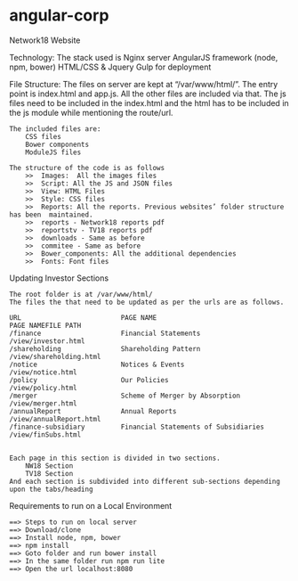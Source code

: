 # angular-corp

Network18 Website



Technology: 
	The stack used is
	Nginx server
	AngularJS framework (node, npm, bower)
	HTML/CSS & Jquery
	Gulp for deployment

File Structure:
	The files on server are kept at “/var/www/html/”. The entry point is index.html and app.js. All the other files are included via that.
	The js files need to be included in the index.html and the html has to be included in the js module while mentioning the route/url.

	The included files are:
		CSS files
		Bower components
		ModuleJS files

	The structure of the code is as follows
		>>	Images:  All the images files 
		>>	Script: All the JS and JSON files
		>>	View: HTML Files
		>>	Style: CSS files
		>>	Reports: All the reports. Previous websites’ folder structure has been  maintained. 
		>>	reports - Network18 reports pdf
		>>	reportstv - TV18 reports pdf
		>>	downloads - Same as before
		>>	commitee - Same as before
		>>	Bower_components: All the additional dependencies
		>>	Fonts: Font files

Updating Investor Sections

	The root folder is at /var/www/html/
	The files the that need to be updated as per the urls are as follows.

	URL							PAGE NAME									PAGE NAMEFILE PATH
	/finance					Financial Statements						/view/investor.html
	/shareholding				Shareholding Pattern						/view/shareholding.html
	/notice						Notices & Events							/view/notice.html
	/policy						Our Policies								/view/policy.html
	/merger						Scheme of Merger by Absorption				/view/merger.html
	/annualReport				Annual Reports								/view/annualReport.html
	/finance-subsidiary			Financial Statements of Subsidiaries		/view/finSubs.html


	Each page in this section is divided in two sections. 
		NW18 Section
		TV18 Section
	And each section is subdivided into different sub-sections depending upon the tabs/heading



Requirements to run on a Local Environment

	==> Steps to run on local server
	==> Download/clone
	==> Install node, npm, bower
	==> npm install
	==> Goto folder and run bower install
	==> In the same folder run npm run lite
	==> Open the url localhost:8080




